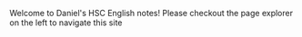 Welcome to Daniel's HSC English notes! Please checkout the page explorer on the left to navigate this site